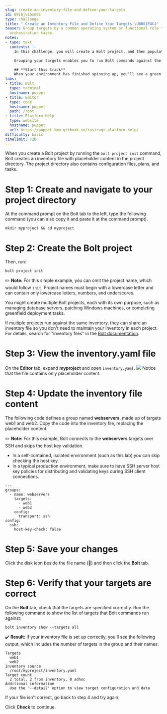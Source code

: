 ```yaml
---
slug: create-an-inventory-file-and-define-your-targets
id: 69ibjvibsm9i
type: challenge
title: " Create an Inventory File and Define Your Targets \U0001F4C4"
teaser: Group targets by a common operating system or functional role to streamline
  orchestration tasks.
notes:
- type: text
  contents: |-
    In this challenge, you will create a Bolt project, and then populate its inventory file so that you can manage targets by group name. A Bolt project is a directory that contains the project files, configuration files, and data to run a workflow. The project's `inventory.yaml` file is where you define groups of targets and connection information.

    Grouping your targets enables you to run Bolt commands against the group instead of having to reference each target individually.

    ## **Start this track**
    When your environment has finished spinning up, you'll see a green **Start** button at the bottom of the screen (this takes about 1 minute). Click it when you're ready to begin the track.
tabs:
- title: Bolt
  type: terminal
  hostname: puppet
- title: Editor
  type: code
  hostname: puppet
  path: /root
- title: Platform Help
  type: website
  hostname: puppet
  url: https://puppet-kmo.gitbook.io/instruqt-platform-help/
difficulty: basic
timelimit: 720
---
```

When you create a Bolt project by running the ```bolt project init``` command, Bolt creates an inventory file with placeholder content in the project directory. The project directory also contains configuration files, plans, and tasks.

# Step 1: Create and navigate to your project directory
At the command prompt on the Bolt tab to the left, type the following command (you can also copy it and paste it at the command prompt).

 ```
 mkdir myproject && cd myproject
 ```

# Step 2: Create the Bolt project
Then, run:

 ```
 bolt project init
 ```

✏️ **Note:** For this simple example, you can omit the project name, which would follow `init`. Project names must begin with a lowercase letter and can contain only lowercase letters, numbers, and underscores.

You might create multiple Bolt projects, each with its own purpose, such as managing database servers, patching Windows machines, or completing greenfield deployment tasks.

If multiple projects run against the same inventory, they can share an inventory file so you don't need to maintain your inventory in each project. For details, search for "inventory files" in the [Bolt documentation](https://puppet.com/docs/bolt/latest/bolt.html).

# Step 3: View the inventory.yaml file
On the **Editor** tab, expand **myproject** and open `inventory.yaml`.
<img src="https://storage.googleapis.com/instruqt-images/Build-a-bolt-inventory-file-on-linux/myproject-2.png">
 Notice that the file contains only placeholder content.

# Step 4: Update the inventory file content
The following code defines a group named **webservers**, made up of targets web1 and web2. Copy the code into the inventory file, replacing the placeholder content.

✏️ **Note:**  For this example, Bolt connects to the **webservers** targets over SSH and skips the host key validation.
   - In a self-contained, isolated environment (such as this lab) you can skip checking the host key.
   - In a typical production environment, make sure to have SSH server host key policies for distributing and validating keys during SSH client connections.

    ---
    groups:
      - name: webservers
        targets:
          - web1
          - web2
        config:
          transport: ssh
    config:
      ssh:
        host-key-check: false

# Step 5: Save your changes

Click the disk icon beside the file name (💾) and then click the **Bolt** tab.

# Step 6: Verify that your targets are correct
On the **Bolt** tab, check that the targets are specified correctly. Run the following command to show the list of targets that Bolt commands run against:
```
bolt inventory show --targets all
```

✔️ **Result:** If your inventory file is set up correctly, you'll see the following output, which includes the number of targets in the group and their names:

    Targets
      web1
      web2
    Inventory source
      /root/myproject/inventory.yaml
    Target count
      2 total, 2 from inventory, 0 adhoc
    Additional information
      Use the '--detail' option to view target configuration and data


If your file isn't correct, go back to step 4 and try again.

Click **Check** to continue.
